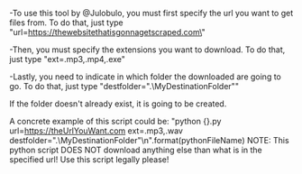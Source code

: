 
-To use this tool by @Julobulo, you must first specify the url you want to get files from.
To do that, just type \"url=https://thewebsitethatisgonnagetscraped.com\"


-Then, you must specify the extensions you want to download.
To do that, just type "ext=.mp3,.mp4,.exe"


-Lastly, you need to indicate in which folder the downloaded are going to go.
To do that, just type \"destfolder=\".\\MyDestinationFolder\"\"

If the folder doesn't already exist, it is going to be created.

A concrete example of this script could be:
"python {}.py url=https://theUrlYouWant.com ext=.mp3,.wav destfolder=\".\\MyDestinationFolder\"\n".format(pythonFileName)
NOTE: This python script DOES NOT download anything else than what is in the specified url! Use this script legally please!